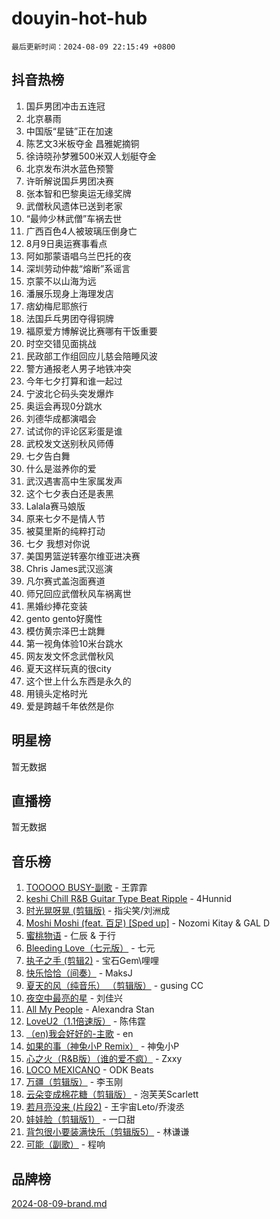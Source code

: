 # douyin-hot-hub

`最后更新时间：2024-08-09 22:15:49 +0800`

## 抖音热榜

1. 国乒男团冲击五连冠
1. 北京暴雨
1. 中国版“星链”正在加速
1. 陈艺文3米板夺金 昌雅妮摘铜
1. 徐诗晓孙梦雅500米双人划艇夺金
1. 北京发布洪水蓝色预警
1. 许昕解说国乒男团决赛
1. 张本智和巴黎奥运无缘奖牌
1. 武僧秋风遗体已送到老家
1. “最帅少林武僧”车祸去世
1. 广西百色4人被玻璃压倒身亡
1. 8月9日奥运赛事看点
1. 阿如那蒙语唱乌兰巴托的夜
1. 深圳劳动仲裁“熔断”系谣言
1. 京蒙不以山海为远
1. 潘展乐现身上海理发店
1. 痞幼梅尼耶旅行
1. 法国乒乓男团夺得铜牌
1. 福原爱方博解说比赛哪有干饭重要
1. 时空交错见面挑战
1. 民政部工作组回应儿慈会陪睡风波
1. 警方通报老人男子地铁冲突
1. 今年七夕打算和谁一起过
1. 宁波北仑码头突发爆炸
1. 奥运会再现0分跳水
1. 刘德华成都演唱会
1. 试试你的评论区彩蛋是谁
1. 武校发文送别秋风师傅
1. 七夕告白舞
1. 什么是滋养你的爱
1. 武汉遇害高中生家属发声
1. 这个七夕表白还是表黑
1. Lalala赛马娘版
1. 原来七夕不是情人节
1. 被莫里斯的纯粹打动
1. 七夕 我想对你说
1. 美国男篮逆转塞尔维亚进决赛
1. Chris James武汉巡演
1. 凡尔赛式盖泡面赛道
1. 师兄回应武僧秋风车祸离世
1. 黑婚纱捧花变装
1. gento gento好魔性
1. 模仿黄宗泽巴士跳舞
1. 第一视角体验10米台跳水
1. 网友发文怀念武僧秋风
1. 夏天这样玩真的很city
1. 这个世上什么东西是永久的
1. 用镜头定格时光
1. 爱是跨越千年依然是你

## 明星榜

暂无数据

## 直播榜

暂无数据

## 音乐榜

1. [TOOOOO BUSY-副歌](https://sf5-hl-cdn-tos.douyinstatic.com/obj/tos-cn-ve-2774/o0fmjGZetNDjSM5EimFs2QlzBg30YgByJMRQrC) - 王霏霏
1. [keshi Chill R&B Guitar Type Beat Ripple](https://sf3-cdn-tos.douyinstatic.com/obj/tos-cn-ve-2774/okQIfmitAB3HpgZQo0YCEFEACcDhQngn0fkFIC) - 4Hunnid
1. [时光晃呀晃 (剪辑版)](https://sf5-hl-cdn-tos.douyinstatic.com/obj/tos-cn-ve-2774/o8ACeQem3gwI1x3GIYGAfKG0LJebKFRJDwRwyW) - 指尖笑/刘洲成
1. [Moshi Moshi (feat. 百足) [Sped up]](https://sf5-hl-cdn-tos.douyinstatic.com/obj/tos-cn-ve-2774/ocCPFQcXJLeroaIdQLIGAoeeYM3OAUYGDguHXz) - Nozomi Kitay & GAL D
1. [蜜桃物语](https://sf5-hl-cdn-tos.douyinstatic.com/obj/tos-cn-ve-2774/oIhOSCZtIACtYU4XQkngiW9kCBfVD1Fz9IYeqL) - 仁辰 & 于行
1. [Bleeding Love（七元版）](https://sf3-cdn-tos.douyinstatic.com/obj/tos-cn-ve-2774/oEgC9eZFHQ1MfSRnrfkzFp8AayDWqAQMABBgUs) - 七元
1. [执子之手 (剪辑2)](https://sf5-hl-cdn-tos.douyinstatic.com/obj/tos-cn-ve-2774/oUoZLQjCc31XzqsBnBQUNgeKtYPBcgbFDwtfcu) - 宝石Gem\哩哩
1. [快乐恰恰（间奏）](https://sf5-hl-cdn-tos.douyinstatic.com/obj/tos-cn-ve-2774/oMesum3HvWQXJxuMFeVYzf54o2QzH5aEBPOCAn) - MaksJ
1. [夏天的风（纯音乐） （剪辑版）](https://sf5-hl-cdn-tos.douyinstatic.com/obj/tos-cn-ve-2774/oUzLjBZZFQAoNRmGokEeD5zfQCObp6UeFAnTa6) - gusing CC
1. [夜空中最亮的星](https://sf3-cdn-tos.douyinstatic.com/obj/tos-cn-ve-2774/o4IfgGwqqnFeXEMGaS8JBzJAdayAaCeoxqbjCD) - 刘佳兴
1. [All My People](https://sf6-cdn-tos.douyinstatic.com/obj/tos-cn-ve-2774/c7773e6b7c3f4bd9b26cd85b0cfa4eff) - Alexandra Stan
1. [LoveU2（1.1倍速版）](https://sf5-hl-cdn-tos.douyinstatic.com/obj/tos-cn-ve-2774/oQMeDffLaEmgMwgCOEMAFCI6INzoFPgWdD0rsa) - 陈伟霆
1. [（en)我会好好的-主歌](https://sf5-hl-cdn-tos.douyinstatic.com/obj/tos-cn-ve-2774/oUrYpIdrvCbA8m8yAZjbMWjUkL6tiinWMkBTs) - en
1. [如果的事（神兔小P Remix）](https://sf3-cdn-tos.douyinstatic.com/obj/tos-cn-ve-2774/okHtAffz3g4ZB0BMQn9iC9BC6AciI3xCmgQTqt) - 神兔小P
1. [心之火（R&B版）（谁的爱不疯）](https://sf5-hl-cdn-tos.douyinstatic.com/obj/tos-cn-ve-2774/okemkEDaIBBE3OosftCgMxlFkLQZRw37t36ZQv) - Zxxy
1. [LOCO MEXICANO](https://sf5-hl-cdn-tos.douyinstatic.com/obj/tos-cn-ve-2774/owxVoxJorA4ILBfsMAjU6t7O1xW9w0tS7EYzh6) - ODK Beats
1. [万疆（剪辑版）](https://sf5-hl-cdn-tos.douyinstatic.com/obj/tos-cn-ve-2774/ooG7oVgFlDTelKCjCsTTobQvbdtj1BBQXnfZd8) - 李玉刚
1. [云朵变成棉花糖（剪辑版）](https://sf6-cdn-tos.douyinstatic.com/obj/tos-cn-ve-2774/o8LC84GQLALFfXeyJmh8KE61byVQYMMeAZLfEI) - 泡芙芙Scarlett
1. [若月亮没来 (片段2)](https://sf5-hl-cdn-tos.douyinstatic.com/obj/tos-cn-ve-2774/ocQavLLjkCOeDxGyYeIMGgNAIwJ0QXE1Ve3Fzv) - 王宇宙Leto/乔浚丞
1. [娃娃脸（剪辑版1）](https://sf3-cdn-tos.douyinstatic.com/obj/tos-cn-ve-2774/oIimSCgQoNUePTAZ1Ba7TeADY4KetGYsVFeaaB) - 一口甜
1. [背包很小要装满快乐（剪辑版5）](https://sf5-hl-cdn-tos.douyinstatic.com/obj/tos-cn-ve-2774/oUqSJIiBjw2pxsBAiQRmkbZGJrlGCMBPpIW90) - 林谦谦
1. [可能（副歌）](https://sf3-cdn-tos.douyinstatic.com/obj/tos-cn-ve-2774/cde1731888894259b333569393c2fb51) - 程响

## 品牌榜

[2024-08-09-brand.md](2024-08-09-brand.md)

